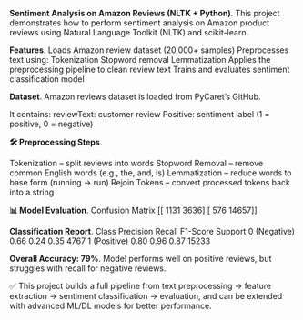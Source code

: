 **Sentiment Analysis on Amazon Reviews (NLTK + Python)**.
This project demonstrates how to perform sentiment analysis on Amazon product reviews using Natural Language Toolkit (NLTK) and scikit-learn.

**Features**.
Loads Amazon review dataset (20,000+ samples)
Preprocesses text using:
Tokenization
Stopword removal
Lemmatization
Applies the preprocessing pipeline to clean review text
Trains and evaluates sentiment classification model

**Dataset**.
Amazon reviews dataset is loaded from PyCaret’s GitHub.

It contains:
reviewText: customer review
Positive: sentiment label (1 = positive, 0 = negative)

**🛠️ Preprocessing Steps**.

Tokenization – split reviews into words
Stopword Removal – remove common English words (e.g., the, and, is)
Lemmatization – reduce words to base form (running → run)
Rejoin Tokens – convert processed tokens back into a string

**📊 Model Evaluation**.
Confusion Matrix
[[ 1131  3636]
 [  576 14657]]

**Classification Report**.
Class	Precision	Recall	F1-Score	Support
0 (Negative)	0.66	0.24	0.35	4767
1 (Positive)	0.80	0.96	0.87	15233

**Overall Accuracy: 79%**.
Model performs well on positive reviews, but struggles with recall for negative reviews.

✅ This project builds a full pipeline from text preprocessing → feature extraction → sentiment classification → evaluation, and can be extended with advanced ML/DL models for better performance.
